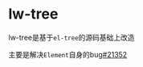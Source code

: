 # lw-tree

lw-tree是基于`el-tree`的源码基础上改造

主要是解决`Element`自身的bug[#21352](https://github.com/ElemeFE/element/issues/21352)